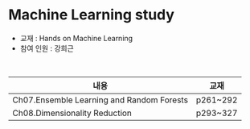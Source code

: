 # **Machine Learning study**


* 교재 : Hands on Machine Learning 
* 참여 인원 : 강희근

<br>

| 내용 | 교재 | 
| ---------- | --------- |
| Ch07.Ensemble Learning and Random Forests | p261~292 | 
| Ch08.Dimensionality Reduction | p293~327 | 
